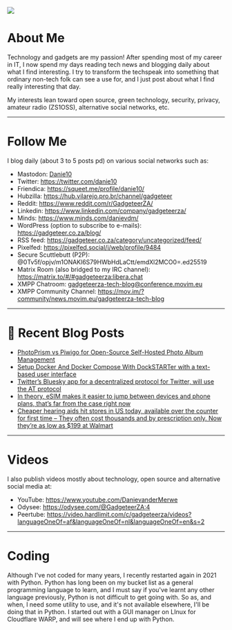![](https://yt3.ggpht.com/ytc/AKedOLTjSvgBgtLmvQSNuuP-z22LFql2QOlcweAzH50-GW8=s88-c-k-c0x00ffffff-no-rj)

# About Me

Technology and gadgets are my passion! After spending most of my career in IT, I now spend my days reading tech news and blogging daily about what I find interesting. I try to transform the techspeak into something that ordinary non-tech folk can see a use for, and I just post about what I find really interesting that day.

My interests lean toward open source, green technology, security, privacy, amateur radio (ZS1OSS), alternative social networks, etc.

----
# Follow Me

I blog daily (about 3 to 5 posts pd) on various social networks such as:
- Mastodon: <a rel="me" href="https://mastodon.social/@danie10">Danie10</a>
- Twitter: https://twitter.com/danie10
- Friendica: https://squeet.me/profile/danie10/
- Hubzilla: https://hub.vilarejo.pro.br/channel/gadgeteer
- Reddit: https://www.reddit.com/r/GadgeteerZA/
- Linkedin: https://www.linkedin.com/company/gadgeteerza/
- Minds: https://www.minds.com/danievdm/
- WordPress (option to subscribe to e-mails): https://gadgeteer.co.za/blog/
- RSS feed: https://gadgeteer.co.za/category/uncategorized/feed/
- Pixelfed: https://pixelfed.social/i/web/profile/9484
- Secure Scuttlebutt (P2P): @0Tv5f/opjv/m1ONAKl6S79HWbHdLaCtt/emdXl2MCO0=.ed25519
- Matrix Room (also bridged to my IRC channel): https://matrix.to/#/#gadgeteerza:libera.chat
- XMPP Chatroom: gadgeteerza-tech-blog@conference.movim.eu
- XMPP Community Channel: https://mov.im/?community/news.movim.eu/gadgeteerza-tech-blog

----
# 📰 Recent Blog Posts
<!-- BLOG-POST-LIST:START -->
- [PhotoPrism vs Piwigo for Open-Source Self-Hosted Photo Album Management](https://gadgeteer.co.za/photoprism-vs-piwigo-for-open-source-self-hosted-photo-album-management/)
- [Setup Docker And Docker Compose With DockSTARTer with a text-based user interface](https://gadgeteer.co.za/setup-docker-and-docker-compose-with-dockstarter-with-a-text-based-user-interface/)
- [Twitter’s Bluesky app for a decentralized protocol for Twitter, will use the AT protocol](https://gadgeteer.co.za/twitters-bluesky-app-for-a-decentralized-protocol-for-twitter-will-use-the-at-protocol/)
- [In theory, eSIM makes it easier to jump between devices and phone plans, that’s far from the case right now](https://gadgeteer.co.za/in-theory-esim-makes-it-easier-to-jump-between-devices-and-phone-plans-thats-far-from-the-case-right-now/)
- [Cheaper hearing aids hit stores in US today, available over the counter for first time – They often cost thousands and by prescription only. Now they’re as low as $199 at Walmart](https://gadgeteer.co.za/cheaper-hearing-aids-hit-stores-in-us-today-available-over-the-counter-for-first-time-they-often-cost-thousands-and-by-prescription-only-now-theyre-as-low-as-199-at-walmart/)
<!-- BLOG-POST-LIST:END -->

----
# Videos

I also publish videos mostly about technology, open source and alternative social media at:
- YouTube: https://www.youtube.com/DanievanderMerwe
- Odysee: https://odysee.com/@GadgeteerZA:4
- Peertube: https://video.hardlimit.com/c/gadgeteerza/videos?languageOneOf=af&languageOneOf=nl&languageOneOf=en&s=2

----
# Coding

Although I've not coded for many years, I recently restarted again in 2021 with Python. Python has long been on my bucket list as a general programming language to learn, and I must say if you've learnt any other language previously, Python is not difficult to get going with. So as, and when, I need some utility to use, and it's not available elsewhere, I'll be doing that in Python. I started out with a GUI manager on LInux for Cloudflare WARP, and will see where I end up with Python. 
